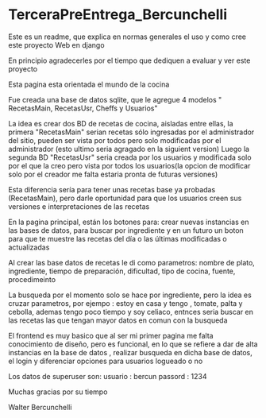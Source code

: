 ﻿# TerceraPreEntrega_Bercunchelli

Este es un readme, que explica en normas generales el uso y como cree este proyecto Web en django

En principio agradecerles por el tiempo que dediquen a evaluar y ver este proyecto

Esta pagina esta orientada el mundo de la cocina

Fue creada una base de datos sqlite, que le agregue 4 modelos " RecetasMain, RecetasUsr, Cheffs y  Usuarios"

La idea es crear dos BD de recetas de cocina, aisladas entre ellas, la primera "RecetasMain"  serian recetas sólo ingresadas por el administrador del sitio, pueden ser vista por todos pero solo modificadas por el administrador (esto ultimo seria agragado en la siguient version)
Luego la segunda BD "RecetasUsr" seria creada por los usuarios y modificada solo por el que la creo pero vista por todos los usuarios(la opcion de modificar solo por el creador me falta estaria pronta de futuras versiones)

Esta diferencia sería para tener unas recetas base ya probadas (RecetasMain), pero darle oportunidad para que los usuarios creen sus versiones e interpretaciones de las recetas

En la pagina principal, están los botones para: crear nuevas instancias en las bases de datos, para buscar por ingrediente y en un futuro un boton para que te muestre las recetas del día o las últimas modificadas o actualizadas

Al crear las base datos de recetas le di como parametros: nombre de plato, ingrediente, tiempo de preparación, dificultad, tipo de cocina, fuente, procedimeinto

La busqueda por el momento solo se hace por ingrediente, pero la idea es cruzar parametros, por ejempo :  estoy en casa y tengo , tomate, palta y cebolla, ademas tengo poco tiempo y soy celiaco,  entnces seria buscar en las recetas las que tengan mayor datos en comun con la busqueda 

El frontend es muy basico que al ser mi primer pagina me falta conocimiento de diseño, pero es funcional, en lo que se refiere a dar de alta instancias en la base de datos , realizar busqueda en dicha base de datos, el login y diferenciar opciones para usuarios logueado o no  

Los datos de superuser son:  usuario : bercun passord : 1234

Muchas gracias por su tiempo

Walter Bercunchelli 
